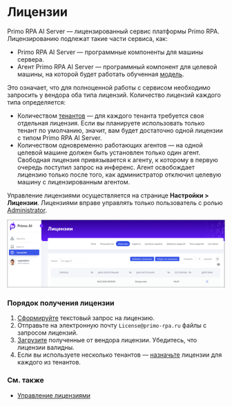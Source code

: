 # Лицензии

Primo RPA AI Server — лицензированный сервис платформы Primo RPA. Лицензированию подлежат такие части сервиса, как:
* Primo RPA AI Server — программные компоненты для машины сервера.
* Агент Primo RPA AI Server — программный компонент для целевой машины, на которой будет работать обученная [модель](https://docs.primo-rpa.ru/primo-rpa/primo-rpa-ai-server/glossary#model).

Это означает, что для полноценной работы с сервисом необходимо запросить у вендора оба типа лицензий. Количество лицензий каждого типа определяется:
* Количеством [тенантов](https://docs.primo-rpa.ru/primo-rpa/primo-rpa-ai-server/common/access-control#tenanty) — для каждого тенанта требуется своя отдельная лицензия. Если вы планируете использовать только тенант по умолчанию, значит, вам будет достаточно одной лицензии с типом Primo RPA AI Server.
* Количеством одновременно работающих агентов — на одной целевой машине должен быть установлен только один агент. Свободная лицензия привязывается к агенту, к которому в первую очередь поступил запрос на инференс. Агент освобождает лицензию только после того, как администратор отключил целевую машину с лицензированным агентом.

Управление лицензиями осуществляется на странице **Настройки > Лицензии**. Лицензиями вправе управлять только пользователь с ролью [Administrator](https://docs.primo-rpa.ru/primo-rpa/primo-rpa-ai-server/admin/system-users#vstroennye-roli). 

![](<../../../.gitbook/assets1/primo-ai/licenses.png>)

### Порядок получения лицензии 

1. [Сформируйте](https://docs.primo-rpa.ru/primo-rpa/primo-rpa-ai-server/admin/licenses/license-management#zaprosit-licenziyu) текстовый запрос на лицензию.
1. Отправьте на электронную почту `License@primo-rpa.ru` файлы с запросом лицензий.
2. [Загрузите](https://docs.primo-rpa.ru/primo-rpa/primo-rpa-ai-server/admin/licenses/license-management#dobavit-licenziyu) полученные от вендора лицензии. Убедитесь, что лицензии валидны.
3. Если вы используете несколько тенантов — [назначьте](https://docs.primo-rpa.ru/primo-rpa/primo-rpa-ai-server/admin/licenses/license-management#vydat-licenziyu-na-tenant) лицензии для каждого из тенантов. 

### См. также

* [Управление лицензиями](https://docs.primo-rpa.ru/primo-rpa/primo-rpa-ai-server/admin/licenses/license-management)





